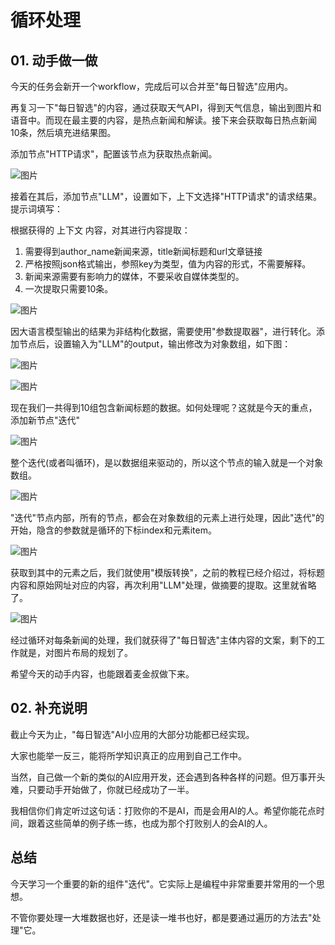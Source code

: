 # 循环处理

## **01.** 动手做一做

今天的任务会新开一个workflow，完成后可以合并至"每日智选"应用内。

再复习一下"每日智选"的内容，通过获取天气API，得到天气信息，输出到图片和语音中。而现在最主要的内容，是热点新闻和解读。接下来会获取每日热点新闻10条，然后填充进结果图。

添加节点"HTTP请求"，配置该节点为获取热点新闻。

![图片](_assets/d49ddabf4e600b855bfd5ee905179a1a_MD5.webp)

接着在其后，添加节点"LLM"，设置如下，上下文选择"HTTP请求"的请求结果。提示词填写：

根据获得的 上下文 内容，对其进行内容提取：

1. 需要得到author_name新闻来源，title新闻标题和url文章链接
2. 严格按照json格式输出，参照key为类型，值为内容的形式，不需要解释。
3. 新闻来源需要有影响力的媒体，不要采收自媒体类型的。
4. 一次提取只需要10条。

![图片](_assets/42549c35f7545273b692f84d42ff0f2b_MD5.webp)

因大语言模型输出的结果为非结构化数据，需要使用"参数提取器"，进行转化。添加节点后，设置输入为"LLM"的output，输出修改为对象数组，如下图：

![图片](_assets/cb874c2318a5585d53c1653310c2d278_MD5.webp)

![图片](_assets/847db89f5fbd53d9156ddf8b566ca1ec_MD5.webp)

现在我们一共得到10组包含新闻标题的数据。如何处理呢？这就是今天的重点，添加新节点"迭代"

![图片](_assets/a0300c02b8506598153253457ec88c39_MD5.webp)

整个迭代(或者叫循环)，是以数据组来驱动的，所以这个节点的输入就是一个对象数组。

![图片](_assets/8471d3fa70844e8d09fcc1cc38da8048_MD5.webp)

"迭代"节点内部，所有的节点，都会在对象数组的元素上进行处理，因此"迭代"的开始，隐含的参数就是循环的下标index和元素item。

![图片](_assets/8135497bf3a7f5d011a4485563972edf_MD5.webp)

获取到其中的元素之后，我们就使用"模版转换"，之前的教程已经介绍过，将标题内容和原始网址对应的内容，再次利用"LLM"处理，做摘要的提取。这里就省略了。

![图片](_assets/a0e51caf8cf82e8b1d03e809e01a0119_MD5.webp)

经过循环对每条新闻的处理，我们就获得了"每日智选"主体内容的文案，剩下的工作就是，对图片布局的规划了。

希望今天的动手内容，也能跟着麦金叔做下来。

## **02.** 补充说明

截止今天为止，"每日智选"AI小应用的大部分功能都已经实现。

大家也能举一反三，能将所学知识真正的应用到自己工作中。

当然，自己做一个新的类似的AI应用开发，还会遇到各种各样的问题。但万事开头难，只要动手开始做了，你就已经成功了一半。

我相信你们肯定听过这句话：打败你的不是AI，而是会用AI的人。希望你能花点时间，跟着这些简单的例子练一练，也成为那个打败别人的会AI的人。

## **总结**

今天学习一个重要的新的组件"迭代"。它实际上是编程中非常重要并常用的一个思想。

不管你要处理一大堆数据也好，还是读一堆书也好，都是要通过遍历的方法去"处理"它。